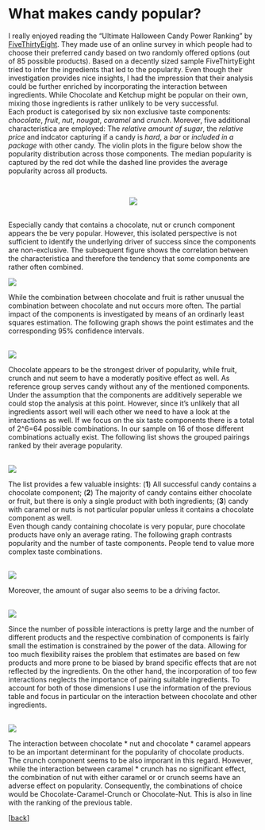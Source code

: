 
What makes candy popular?
================

I really enjoyed reading the “Ultimate Halloween Candy Power Ranking” by
[FiveThirtyEight](https://fivethirtyeight.com/features/the-ultimate-halloween-candy-power-ranking/).
They made use of an online survey in which people had to choose their
preferred candy based on two randomly offered options (out of 85
possible products). Based on a decently sized sample FiveThirtyEight
tried to infer the ingredients that led to the popularity. Even though
their investigation provides nice insights, I had the impression that
their analysis could be further enriched by incorporating the
interaction between ingredients. While Chocolate and Ketchup might be
popular on their own, mixing those ingredients is rather unlikely to be
very successful.  
Each product is categorised by six non exclusive taste components:
*chocolate*, *fruit*, *nut*, *nougat*, *caramel* and *crunch*. Morever,
five additional characteristica are employed: The *relative amount of
sugar*, the *relative price* and indcator capturing if a candy is
*hard*, a *bar* or *included in a package* with other candy. The violin
plots in the figure below show the popularity distribution across those
components. The median popularity is captured by the red dot while the
dashed line provides the average popularity across all products.

<br> <center>![](https://github.com/purplestat/candy_code/blob/master/candy-notebook_files/figure-gfm/unnamed-chunk-8-1.png?raw=true) </center> <br>


Especially candy that contains a chocolate, nut or crunch component
appears the be very popular. However, this isolated perspective is not
sufficient to identify the underlying driver of success since the
components are non-exclusive. The subsequent figure shows the
correlation between the characteristica and therefore the tendency that
some components are rather often combined.

![](https://github.com/purplestat/candy_code/blob/master/candy-notebook_files/figure-gfm/unnamed-chunk-5-1.png?raw=true)

While the combination between chocolate and fruit is rather unusual the
combination between chocolate and nut occurs more often. The partial
impact of the components is investigated by means of an ordinarly least
squares estimation. The following graph shows the point estimates and
the corresponding 95% confidence intervals.

<br> ![](https://github.com/purplestat/candy_code/blob/master/candy-notebook_files/figure-gfm/unnamed-chunk-15-1.png?raw=true) <br>

Chocolate appears to be the strongest driver of popularity, while fruit,
crunch and nut seem to have a moderatly positive effect as well. As
reference group serves candy without any of the mentioned components.  
Under the assumption that the components are additively seperable we
could stop the analysis at this point. However, since it’s unlikely that
all ingredients assort well will each other we need to have a look at
the interactions as well. If we focus on the six taste components there
is a total of 2^6=64 possible combinations. In our sample on 16 of those
different combinations actually exist. The following list shows the
grouped pairings ranked by their average popularity.

<br> ![](https://github.com/purplestat/candy_code/blob/master/candy-notebook_files/figure-gfm/unnamed-chunk-12-1.png?raw=true) <br>

The list provides a few valuable insights: (**1**) All successful candy
contains a chocolate component; (**2**) The majority of candy contains
either chocolate or fruit, but there is only a single product with both
ingredients; (**3**) candy with caramel or nuts is not particular
popular unless it contains a chocolate component as well.  
Even though candy containing chocolate is very popular, pure chocolate
products have only an average rating. The following graph contrasts
popularity and the number of taste components. People tend to value more
complex taste combinations.

<br> ![](https://github.com/purplestat/candy_code/blob/master/candy-notebook_files/figure-gfm/unnamed-chunk-10-1.png?raw=true) <br>

Moreover, the amount of sugar also seems to be a driving factor.

<br> ![](https://github.com/purplestat/candy_code/blob/master/candy-notebook_files/figure-gfm/unnamed-chunk-9-1.png?raw=true) <br>

Since the number of possible interactions is pretty large and the number
of different products and the respective combination of components is
fairly small the estimation is constrained by the power of the data.
Allowing for too much flexibility raises the problem that estimates are
based on few products and more prone to be biased by brand specific
effects that are not reflected by the ingredients. On the other hand,
the incorporation of too few interactions neglects the importance of
pairing suitable ingredients. To account for both of those dimensions I
use the information of the previous table and focus in particular on the
interaction between chocolate and other ingredients.  


<br> ![](https://github.com/purplestat/candy_code/blob/master/candy-notebook_files/figure-gfm/unnamed-chunk-19-1.png?raw=true) <br>


The interaction between chocolate \* nut and chocolate \* caramel
appears to be an important determinant for the popularity of chocolate
products. The crunch component seems to be also imporant in this regard.
However, while the interaction between caramel \* crunch has no
significant effect, the combination of nut with either caramel or or
crunch seems have an adverse effect on popularity. Consequently, the
combinations of choice would be Chocolate-Caramel-Crunch or
Chocolate-Nut. This is also in line with the ranking of the previous
table.

[<a href="/blog">back</a>]
